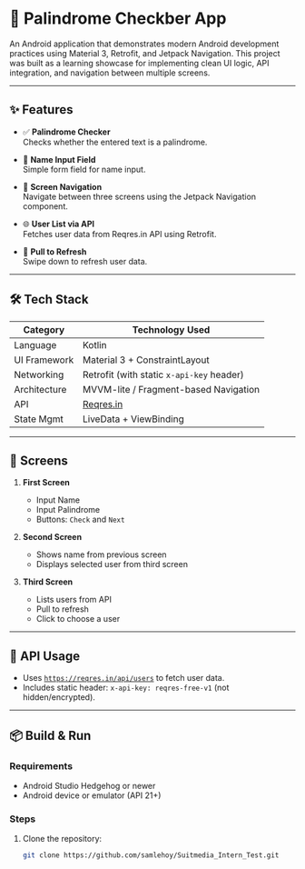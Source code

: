 # 📱 Palindrome Checkber App

An Android application that demonstrates modern Android development practices using Material 3, Retrofit, and Jetpack Navigation.
This project was built as a learning showcase for implementing clean UI logic, API integration, and navigation between multiple screens.

---

## ✨ Features

- ✅ **Palindrome Checker**  
  Checks whether the entered text is a palindrome.

- 🧑 **Name Input Field**  
  Simple form field for name input.

- 🔀 **Screen Navigation**  
  Navigate between three screens using the Jetpack Navigation component.

- 🌐 **User List via API**  
  Fetches user data from Reqres.in API using Retrofit.

- 🔄 **Pull to Refresh**  
  Swipe down to refresh user data.

---

## 🛠️ Tech Stack

| Category        | Technology Used                         |
|-----------------|------------------------------------------|
| Language        | Kotlin                                   |
| UI Framework    | Material 3 + ConstraintLayout            |
| Networking      | Retrofit (with static `x-api-key` header)|
| Architecture    | MVVM-lite / Fragment-based Navigation    |
| API             | [Reqres.in](https://reqres.in/)          |
| State Mgmt      | LiveData + ViewBinding                   |

---

## 🚀 Screens

1. **First Screen**
   - Input Name
   - Input Palindrome
   - Buttons: `Check` and `Next`

2. **Second Screen**
   - Shows name from previous screen
   - Displays selected user from third screen

3. **Third Screen**
   - Lists users from API
   - Pull to refresh
   - Click to choose a user

---

## 🔗 API Usage

- Uses [`https://reqres.in/api/users`](https://reqres.in/api/users) to fetch user data.
- Includes static header: `x-api-key: reqres-free-v1` (not hidden/encrypted).

---

## 📦 Build & Run

### Requirements
- Android Studio Hedgehog or newer
- Android device or emulator (API 21+)

### Steps
1. Clone the repository:
   ```bash
   git clone https://github.com/samlehoy/Suitmedia_Intern_Test.git
